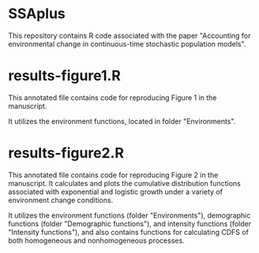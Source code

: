 # SSAplus

This repository contains R code associated with the paper "Accounting for environmental change in continuous-time stochastic population models".

# results-figure1.R

This annotated file contains code for reproducing Figure 1 in the manuscript. 

It utilizes the environment functions, located in folder "Environments".

# results-figure2.R

This annotated file contains code for reproducing Figure 2 in the manuscript. It calculates and plots the cumulative distribution functions associated with exponential and logistic growth under a variety of environment change conditions.

It utilizes the environment functions (folder "Environments"), demographic functions (folder "Demographic functions"), and intensity functions (folder "Intensity functions"), and also contains functions for calculating CDFS of both homogeneous and nonhomogeneous processes.
